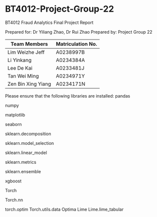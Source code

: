 # BT4012-Project-Group-22
BT4012 Fraud Analytics
Final Project Report
	 		 		 	 	 		 
Prepared for: Dr Yiliang Zhao, Dr Rui Zhao
Prepared by: Project Group 22


| Team Members  | Matriculation No. |
|---|---|
| Lim Weizhe Jeff  |  A0238997B |
| Li Yinkang  | A0234384A  |
| Lee De Kai | A0233481J  |
| Tan Wei Ming | A0234971Y |
| Zen Bin Xing Yiang | A0234171N |

Please ensure that the following libraries are installed: 
pandas 

numpy 

matplotlib 

seaborn 

sklearn.decomposition 

sklearn.model_selection 

sklearn.linear_model

sklearn.metrics 

sklearn.ensemble

xgboost 

Torch

Torch.nn

torch.optim 
Torch.utils.data
Optima 
Lime 
Lime.lime_tabular 
